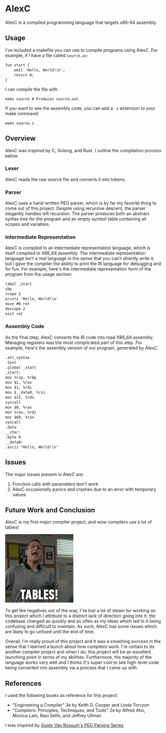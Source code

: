 # AlexC

AlexC is a compiled programming language that targets x86-64 assembly.

## Usage

I've included a makefile you can use to compile programs using AlexC. For example, if I have a file called `source.ac`:

```
fun start {
    emit 'Hello, World!\n';
    return 0;
}
```

I can compile the file with 

```
make source # Produces source.out
```

If you want to see the assembly code, you can add a `.s` extension to your make command:

```
make source.s
```

## Overview

AlexC was inspired by C, Golang, and Rust. I outline the compilation process below.

### Lexer

AlexC reads the raw source file and converts it into tokens.

### Parser

AlexC uses a hand-written PEG parser, which is by far my favorite thing to come out of this project. Despite using recursive descent, the parser elegantly handles left recursion. The parser produces both an abstract syntax tree for the program and an empty symbol table containing all scopes and variables.

### Intermediate Representation

AlexC is compiled to an intermediate representation language, which is itself compiled to X86_64 assembly. The intermediate representation language isn't a real language in the sense that you can't directly write it, but I gave the compiler the ability to print the IR language for debugging and for fun. For example, here's the intermediate representation form of the program from the usage section:

```
label _start
sbp
scope 2
prints 'Hello, World!\n'
move #0 ret
descope 2
exit ret
```

### Assembly Code

As the final step, AlexC converts the IR code into read X86_64 assembly. Managing registers was the most complicated part of this step. For example, here's the assembly version of our program, generated by AlexC:

```
.att_syntax
.text
.global _start
_start:
mov %rsp, %rbp
mov $1, %rax
mov $1, %rdi
mov $__data0, %rsi
mov $15, %rdx
syscall
mov $0, %rax
mov %rax, %rdi
mov $60, %rax
syscall
.data
__char:
.byte 0
__data0:
.ascii "Hello, World!\n"
```

## Issues

The major issues present in AlexC are:
1. Function calls with parameters don't work
2. AlexC occasionally panics and crashes due to an error with temporary values

## Future Work and Conclusion

AlexC is my first major compiler project, and wow compilers use a lot of tables!

![Tables GIF](media/tables.gif)

To get the negatives out of the way, I've lost a lot of steam for working on this project which I attribute to a distinct lack of direction going into it; the codebase changed as quickly and as often as my ideas which led to it being confusing and difficult to maintain. As such, AlexC has some issues which are likely to go unfixed until the end of time.

Overall, I'm really proud of this project and it was a smashing success in the sense that I learned a bunch about how compilers work. I'm certain to do another compiler project and when I do, this project will be an excellent launching point in terms of my abilities. Furthermore, the majority of the language works very well and I thinks it's super cool to see high-level code being converted into assembly via a process that I came up with.

## References

I used the following books as reference for this project:

- "Engineering a Compiler" 3e by Keith D. Cooper and Linda Torczon
- "Compilers: Principles, Techniques, and Tools" 2e by Alfred Aho, Monica Lam, Ravi Sethi, and Jeffrey Ullman

I was inspired by [Guido Van Rossum's PEG Parsing Series](https://medium.com/@gvanrossum_83706/peg-parsing-series-de5d41b2ed60)
